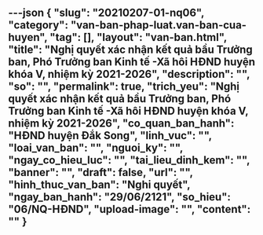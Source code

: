 ---json
{
    "slug": "20210207-01-nq06",
    "category": "van-ban-phap-luat.van-ban-cua-huyen",
    "tag": [],
    "layout": "van-ban.html",
    "title": "Nghị quyết xác nhận kết quả bầu Trưởng ban, Phó Trưởng ban Kinh tế -Xã hôi HĐND huyện khóa V, nhiệm kỳ 2021-2026",
    "description": "",
    "so": "",
    "permalink": true,
    "trich_yeu": "Nghị quyết xác nhận kết quả bầu Trưởng ban, Phó Trưởng ban Kinh tế -Xã hôi HĐND huyện khóa V, nhiệm kỳ 2021-2026",
    "co_quan_ban_hanh": "HĐND huyện Đắk Song",
    "linh_vuc": "",
    "loai_van_ban": "",
    "nguoi_ky": "",
    "ngay_co_hieu_luc": "",
    "tai_lieu_dinh_kem": "",
    "banner": "",
    "draft": false,
    "url": "",
    "hinh_thuc_van_ban": "Nghi quyết",
    "ngay_ban_hanh": "29/06/2121",
    "so_hieu": "06/NQ-HĐND",
    "upload-image": "",
    "__content__": ""
}
---
